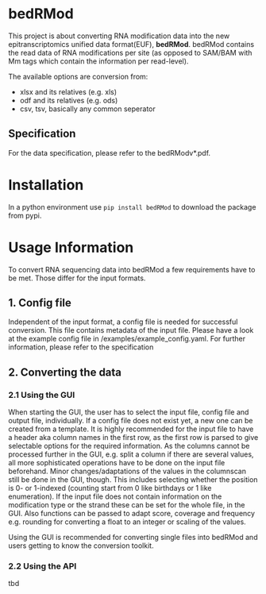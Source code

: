 # bedRMod

This project is about converting RNA modification data into the new epitranscriptomics unified data format(EUF), **bedRMod**. 
bedRMod contains the read data of RNA modifications per site (as opposed to SAM/BAM with Mm tags which contain the information per read-level).  

The available options are conversion from: 
- xlsx and its relatives (e.g. xls)
- odf and its relatives (e.g. ods)
- csv, tsv, basically any common seperator


## Specification
For the data specification, please refer to the bedRModv*.pdf.

# Installation
In a python environment use `pip install bedRMod` to download the package from pypi. 

# Usage Information
To convert RNA sequencing data into bedRMod a few requirements have to be met. 
Those differ for the input formats. 

## 1. Config file
Independent of the input format, a config file is needed for successful conversion. 
This file contains metadata of the input file.
Please have a look at the example config file in /examples/example_config.yaml. 
For further information, please refer to the specification

## 2. Converting the data
### 2.1 Using the GUI
When starting the GUI, the user has to select the input file, config file and output file, individually. 
If a config file does not exist yet, a new one can be created from a template. 
It is highly recommended for the input file to have a header aka column names in the first row, as the first row is parsed to give selectable options for the required information.
As the columns cannot be processed further in the GUI, e.g. split a column if there are several values, all more sophisticated operations have to be done on the input file beforehand.
Minor changes/adaptations of the values in the columnscan still be done in the GUI, though. 
This includes selecting whether the position is 0- or 1-indexed  (counting start from 0 like birthdays or 1 like enumeration).
If the input file does not contain information on the modification type or the strand these can be set for the whole file, in the GUI.
Also functions can be passed to adapt score, coverage and frequency e.g. rounding for converting a float to an integer or scaling of the values. 

Using the GUI is recommended for converting single files into bedRMod and users getting to know the conversion toolkit. 

### 2.2 Using the API
tbd